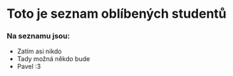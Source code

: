 # Toto je seznam oblíbených studentů

### Na seznamu jsou:

- Zatím asi nikdo
- Tady možná někdo bude
- Pavel :3
